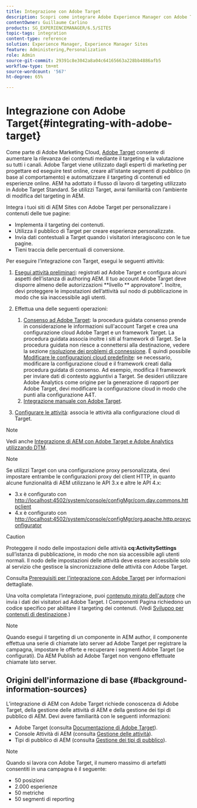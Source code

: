 ```yaml
---
title: Integrazione con Adobe Target
description: Scopri come integrare Adobe Experience Manager con Adobe Target.
contentOwner: Guillaume Carlino
products: SG_EXPERIENCEMANAGER/6.5/SITES
topic-tags: integration
content-type: reference
solution: Experience Manager, Experience Manager Sites
feature: Administering,Personalization
role: Admin
source-git-commit: 29391c8e3042a8a04c64165663a228bb4886afb5
workflow-type: tm+mt
source-wordcount: '567'
ht-degree: 65%

---
```


# Integrazione con Adobe Target{#integrating-with-adobe-target}

Come parte di Adobe Marketing Cloud, [Adobe Target](https://www.adobe.com/ro/solutions/testing-targeting/testandtarget.html) consente di aumentare la rilevanza dei contenuti mediante il targeting e la valutazione su tutti i canali. Adobe Target viene utilizzato dagli esperti di marketing per progettare ed eseguire test online, creare all’istante segmenti di pubblico (in base al comportamento) e automatizzare il targeting di contenuti ed esperienze online. AEM ha adottato il flusso di lavoro di targeting utilizzato in Adobe Target Standard. Se utilizzi Target, avrai familiarità con l’ambiente di modifica del targeting in AEM.

Integra i tuoi siti di AEM Sites con Adobe Target per personalizzare i contenuti delle tue pagine:

* Implementa il targeting dei contenuti.
* Utilizza il pubblico di Target per creare esperienze personalizzate.
* Invia dati contestuali a Target quando i visitatori interagiscono con le tue pagine.
* Tieni traccia delle percentuali di conversione.

Per eseguire l’integrazione con Target, esegui le seguenti attività:

1. [Esegui attività preliminari](/help/sites-administering/target-requirements.md): registrati ad Adobe Target e configura alcuni aspetti dell’istanza di authoring AEM. Il tuo account Adobe Target deve disporre almeno delle autorizzazioni **livello ** approvatore&quot;. Inoltre, devi proteggere le impostazioni dell’attività sul nodo di pubblicazione in modo che sia inaccessibile agli utenti.

1. Effettua una delle seguenti operazioni:

   1. [Consenso ad Adobe Target](/help/sites-administering/opt-in.md): la procedura guidata consenso prende in considerazione le informazioni sull&#39;account Target e crea una configurazione cloud Adobe Target e un framework Target. La procedura guidata associa inoltre i siti al framework di Target. Se la procedura guidata non riesce a connettersi alla destinazione, vedere la sezione [risoluzione dei problemi di connessione](/help/sites-administering/target-configuring.md#troubleshooting-target-connection-problems). È quindi possibile [Modificare le configurazioni cloud predefinite](/help/sites-administering/target-configuring.md#modifying-the-opt-in-wizard-configurations): se necessario, modificare la configurazione cloud e il framework creati dalla procedura guidata di consenso. Ad esempio, modifica il framework per inviare dati di contesto aggiuntivi a Target. Se desideri utilizzare Adobe Analytics come origine per la generazione di rapporti per Adobe Target, devi modificare la configurazione cloud in modo che punti alla configurazione A4T.
   1. [Integrazione manuale con Adobe Target](/help/sites-administering/target-configuring.md#manually-integrating-with-adobe-target).

1. [Configurare le attività](/help/sites-authoring/activitylib.md): associa le attività alla configurazione cloud di Target.

>[!NOTE]
>
>Vedi anche [Integrazione di AEM con Adobe Target e Adobe Analytics utilizzando DTM](https://helpx.adobe.com/experience-manager/using/integrate-digital-marketing-solutions.html).

>[!NOTE]
>
>Se utilizzi Target con una configurazione proxy personalizzata, devi impostare entrambe le configurazioni proxy del client HTTP, in quanto alcune funzionalità di AEM utilizzano le API 3.x e altre le API 4.x:
>
>* 3.x è configurato con [http://localhost:4502/system/console/configMgr/com.day.commons.httpclient](http://localhost:4502/system/console/configMgr/com.day.commons.httpclient)
>* 4.x è configurato con [http://localhost:4502/system/console/configMgr/org.apache.http.proxyconfigurator](http://localhost:4502/system/console/configMgr/org.apache.http.proxyconfigurator)
>

>[!CAUTION]
>
>Proteggere il nodo delle impostazioni delle attività **cq:ActivitySettings** sull’istanza di pubblicazione, in modo che non sia accessibile agli utenti normali. Il nodo delle impostazioni delle attività deve essere accessibile solo al servizio che gestisce la sincronizzazione delle attività con Adobe Target.
>
>Consulta [Prerequisiti per l&#39;integrazione con Adobe Target](/help/sites-administering/target-requirements.md#securing-the-activity-settings-node) per informazioni dettagliate.

Una volta completata l’integrazione, puoi [contenuto mirato dell&#39;autore](/help/sites-authoring/content-targeting-touch.md) che invia i dati dei visitatori ad Adobe Target. I Componenti Pagina richiedono un codice specifico per abilitare il targeting dei contenuti. (Vedi [Sviluppo per contenuti di destinazione](/help/sites-developing/target.md).)

>[!NOTE]
>
>Quando esegui il targeting di un componente in AEM author, il componente effettua una serie di chiamate lato server ad Adobe Target per registrare la campagna, impostare le offerte e recuperare i segmenti Adobe Target (se configurati). Da AEM Publish ad Adobe Target non vengono effettuate chiamate lato server.

## Origini dell&#39;informazione di base {#background-information-sources}

L’integrazione di AEM con Adobe Target richiede conoscenza di Adobe Target, della gestione delle attività di AEM e della gestione dei tipi di pubblico di AEM. Devi avere familiarità con le seguenti informazioni:

* Adobe Target (consulta [Documentazione di Adobe Target](https://experienceleague.adobe.com/docs/target/using/target-home.html?lang=it)).
* Console Attività di AEM (consulta [Gestione delle attività](/help/sites-authoring/activitylib.md)).
* Tipi di pubblico di AEM (consulta [Gestione dei tipi di pubblico](/help/sites-authoring/managing-audiences.md)).

>[!NOTE]
>
>Quando si lavora con Adobe Target, il numero massimo di artefatti consentiti in una campagna è il seguente:
>
>* 50 posizioni
>* 2.000 esperienze
>* 50 metriche
>* 50 segmenti di reporting
>
